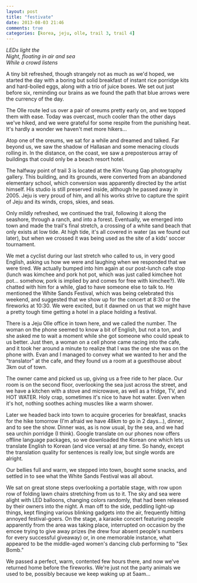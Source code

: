 ```yaml
---
layout: post
title: "festivate"
date: 2013-08-03 21:46
comments: true
categories: [korea, jeju, olle, trail 3, trail 4]
---
```


<em>LEDs light the<br/>
Night, floating in air and sea<br/>
While a crowd listens</em>

A tiny bit refreshed, though strangely not as much as we'd hoped, we started the day with a boring but solid breakfast of instant rice porridge kits and hard-boiled eggs, along with a trio of juice boxes.  We set out just before six, reminding our brains as we found the path that blue arrows were the currency of the day.

The Olle route led us over a pair of oreums pretty early on, and we topped them with ease.  Today was overcast, much cooler than the other days we've hiked, and we were grateful for some respite from the punishing heat.  It's hardly a wonder we haven't met more hikers...

Atop one of the oreums, we sat for a while and dreamed and talked.  Far beyond us, we saw the shadow of Hallasan and some menacing clouds rolling in.  In the distance, on the coast, we saw a preposterous array of buildings that could only be a beach resort hotel.

The halfway point of trail 3 is located at the Kim Young Gap photography gallery.  This building, and its grounds, were converted from an abandoned elementary school, which conversion was apparently directed by the artist himself.  His studio is still preserved inside, although he passed away in 2005.  Jeju is very proud of him, and all his works strive to capture the spirit of Jeju and its winds, crops, skies, and seas.

Only mildly refreshed, we continued the trail, following it along the seashore, through a ranch, and into a forest.  Eventually, we emerged into town and made the trail's final stretch, a crossing of a white sand beach that only exists at low tide.  At high tide, it's all covered in water (as we found out later), but when we crossed it was being used as the site of a kids' soccer tournament.

We met a cyclist during our last stretch who called to us, in very good English, asking us how we were and laughing when we responded that we were tired.  We actually bumped into him again at our post-lunch cafe stop (lunch was kimchee and pork hot pot, which was just called kimchee hot pot... somehow, pork is implied by and comes for free with kimchee?).  We chatted with him for a while, glad to have someone else to talk to.  He mentioned the White Sands Festival, which was being celebrated this weekend, and suggested that we show up for the concert at 8:30 or the fireworks at 10:30.  We were excited, but it dawned on us that we might have a pretty tough time getting a hotel in a place holding a festival.

There is a Jeju Olle office in town here, and we called the number.  The woman on the phone seemed to know a bit of English, but not a ton, and she asked me to wait a moment while she got someone who could speak to us better.  Just then, a woman on a cell phone came racing into the cafe, and it took her around a minute to realize that I was the one she was on the phone with.  Evan and I managed to convey what we wanted to her and the "translator" at the cafe, and they found us a room at a guesthouse about 3km out of town.

The owner came and picked us up, giving us a free ride to her place.  Our room is on the second floor, overlooking the sea just across the street, and we have a kitchen with a stove and microwave, as well as a fridge, TV, and HOT WATER.  Holy crap, sometimes it's nice to have hot water.  Even when it's hot, nothing soothes aching muscles like a warm shower.

Later we headed back into town to acquire groceries for breakfast, snacks for the hike tomorrow (I'm afraid we have 48km to go in 2 days...), dinner, and to see the show.  Dinner was, as is now usual, by the sea, and we had sea urchin porridge (I think).  Google translate on our phones now offers offline language packages, so we downloaded the Korean one which lets us translate English to Korean (and vice versa) at any time.  So handy, except the translation quality for sentences is really low, but single words are alright.

Our bellies full and warm, we stepped into town, bought some snacks, and settled in to see what the White Sands Festival was all about.

We sat on great stone steps overlooking a portable stage, with row upon row of folding lawn chairs stretching from us to it.  The sky and sea were alight with LED balloons, changing colors randomly, that had been released by their owners into the night.  A man off to the side, peddling light-up things, kept flinging various blinking gadgets into the air, frequently hitting annoyed festival-goers.  On the stage, a karaoke concert featuring people apparently from the area was taking place, interrupted on occasion by the emcee trying to give away prizes (he drew four absent people's numbers for every successful giveaway) or, in one memorable instance, what appeared to be the middle-aged women's dancing club performing to "Sex Bomb."

We passed a perfect, warm, contented few hours there, and now we've returned home before the fireworks.  We're just not the party animals we used to be, possibly because we keep waking up at 5aam...
